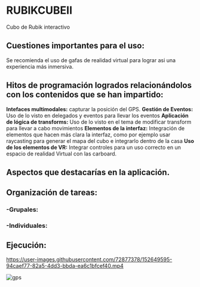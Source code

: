 # RUBIKCUBEII
Cubo de Rubik interactivo

## Cuestiones importantes para el uso:
Se recomienda el uso de gafas de realidad virtual para lograr asi una experiencia más inmersiva.

## Hitos de programación logrados relacionándolos con los contenidos que se han impartido:
**Intefaces multimodales:** capturar la posición del GPS.
**Gestión de Eventos:** Uso de lo visto en delegados y eventos para llevar los eventos
**Aplicación de lógica de transforms:** Uso de lo visto en el tema de modificar transform para llevar a cabo movimientos
**Elementos de la interfaz:** Integración de elementos que hacen más clara la interfaz, como por ejemplo usar raycasting para generar el mapa del cubo e integrarlo dentro de la casa
**Uso de los elementos de VR:** Integrar controles para un uso correcto en un espacio de realidad Virtual con las carboard.
## Aspectos que destacarías en la aplicación.

## Organización de tareas:
### -Grupales:

### -Individuales:


## Ejecución:
https://user-images.githubusercontent.com/72877378/152649595-94caef77-82a5-4dd3-bbda-ea6c1bfcef40.mp4

![gps](https://user-images.githubusercontent.com/72877378/152649984-a6a39249-d66d-4f6e-a6e1-844af00ccde0.gif)
